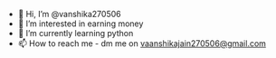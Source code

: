 - 👋 Hi, I’m @vanshika270506
- 👀 I’m interested in earning money
- 🌱 I’m currently learning python
- 📫 How to reach me - dm me on vaanshikajain270506@gmail.com
  

<!---
vanshika270506/vanshika270506 is a ✨ special ✨ repository because its `README.md` (this file) appears on your GitHub profile.
You can click the Preview link to take a look at your changes.
--->
